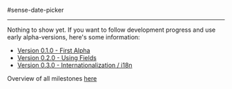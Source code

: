#sense-date-picker

***

Nothing to show yet.
If you want to follow development progress and use early alpha-versions, here's some information:

* [Version 0.1.0 - First Alpha](https://github.com/stefanwalther/sense-date-picker/issues/1)
* [Version 0.2.0 - Using Fields](https://github.com/stefanwalther/sense-date-picker/issues/2)
* [Version 0.3.0 - Internationalization / i18n](https://github.com/stefanwalther/sense-date-picker/issues/3)

Overview of all milestones [here](https://github.com/stefanwalther/sense-date-picker/milestones)